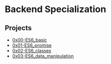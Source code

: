 # Backend Specialization
## Projects

* [0x00-ES6_basic](0x00-ES6_basic)
* [0x01-ES6_promise](0x01-ES6_promise)
* [0x02-ES6_classes](0x02-ES6_classes)
* [0x03-ES6_data_manipulation](0x03-ES6_data_manipulation)
